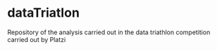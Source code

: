 # dataTriatlon
Repository of the analysis carried out in the data triathlon competition carried out by Platzi

